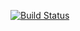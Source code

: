 [![Build Status](https://travis-ci.org/schoeffm/waggly-uml.svg?branch=master)](https://travis-ci.org/schoeffm/waggly-uml)
